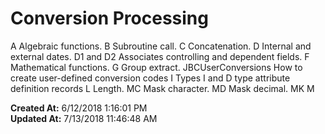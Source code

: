 # Conversion Processing

A Algebraic functions. B Subroutine call. C Concatenation. D Internal and external dates. D1 and D2 Associates controlling and dependent fields. F Mathematical functions. G Group extract. JBCUserConversions How to create user-defined conversion codes I Types I and D type attribute definition records L Length. MC Mask character. MD Mask decimal. MK M  

**Created At:** 6/12/2018 1:16:01 PM  
**Updated At:** 7/13/2018 11:46:48 AM  


